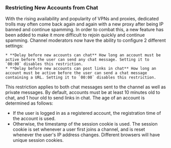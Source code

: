 ### Restricting New Accounts from Chat
With the rising availability and popularity of VPNs and proxies, dedicated
trolls may often come back again and again with a new proxy after being IP
banned and continue spamming.  In order to combat this, a new feature has been
added to make it more difficult to rejoin quickly and continue spamming. Channel
moderators now have the ability to configure 2 different settings:
   
    * **Delay before new accounts can chat** How long an account must be active before the user can send any chat message. Setting it to `00:00` disables this restriction.
    * **Delay before new accounts can post links in chat** How long an account must be active before the user can send a chat message containing a URL. Setting it to `00:00` disables this restriction.  
    
This restriction applies to both chat messages sent to the channel as well as private
messages. By default, accounts must be at least 10 minutes old to chat, and 1 hour old to send links
in chat. The age of an account is determined as follows:
  * If the user is logged in as a registered account, the registration time of
    the account is used.
  * Otherwise, the timestamp of the session cookie is used.
The session cookie is set whenever a user first joins a channel, and is reset
whenever the user's IP address changes.  Different browsers will have unique
session cookies.
